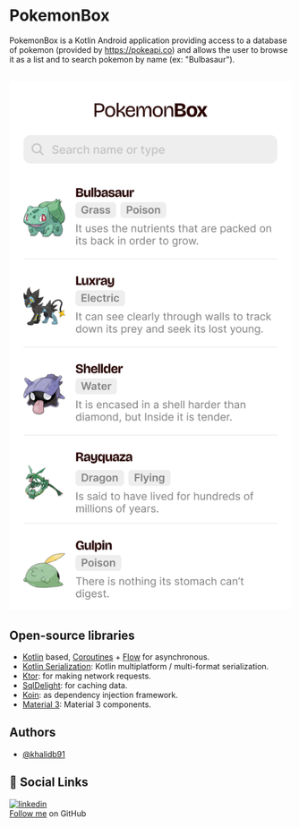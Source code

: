 # PokemonBox

PokemonBox is a Kotlin Android application providing access to a database of pokemon (provided by https://pokeapi.co) and allows the user to browse it as a list and to search pokemon by name (ex: "Bulbasaur").
<br>
<br>

![Mockup](./list-00.png)

## Open-source libraries
- [Kotlin](https://kotlinlang.org/) based, [Coroutines](https://github.com/Kotlin/kotlinx.coroutines) + [Flow](https://kotlin.github.io/kotlinx.coroutines/kotlinx-coroutines-core/kotlinx.coroutines.flow/) for asynchronous.
- [Kotlin Serialization](https://github.com/Kotlin/kotlinx.serialization): Kotlin multiplatform / multi-format serialization.
- [Ktor](https://github.com/ktorio/ktor): for making network requests.
- [SqlDelight](https://github.com/cashapp/sqldelight): for caching data.
- [Koin](https://github.com/InsertKoinIO/koin): as dependency injection framework.
- [Material 3](https://m3.material.io/components): Material 3 components.


## Authors

- [@khalidb91](https://www.github.com/khalidb91)

## 🔗 Social Links
[![linkedin](https://img.shields.io/badge/linkedin-0A66C2?style=for-the-badge&logo=linkedin&logoColor=white)](https://www.linkedin.com/in/khalidbenihich/) <br>
[Follow me](https://github.com/khalidb91) on GitHub
